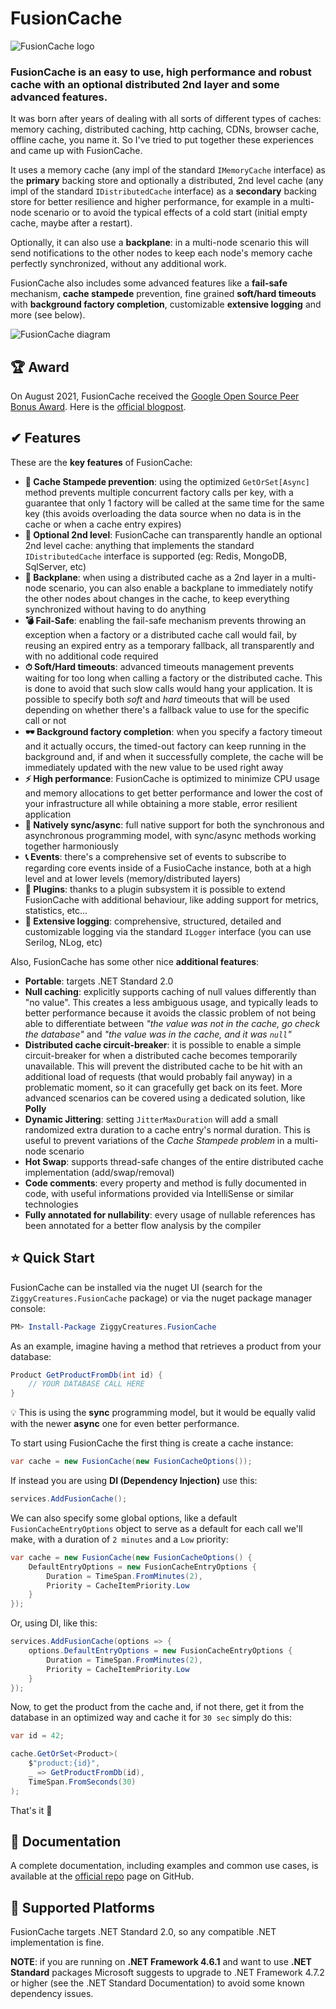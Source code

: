 ﻿# FusionCache

![FusionCache logo](https://raw.githubusercontent.com/jodydonetti/ZiggyCreatures.FusionCache/main/docs/logo-256x256.png)

### FusionCache is an easy to use, high performance and robust cache with an optional distributed 2nd layer and some advanced features.

It was born after years of dealing with all sorts of different types of caches: memory caching, distributed caching, http caching, CDNs, browser cache, offline cache, you name it. So I've tried to put together these experiences and came up with FusionCache.

It uses a memory cache (any impl of the standard `IMemoryCache` interface) as the **primary** backing store and optionally a distributed, 2nd level cache (any impl of the standard `IDistributedCache` interface) as a **secondary** backing store for better resilience and higher performance, for example in a multi-node scenario or to avoid the typical effects of a cold start (initial empty cache, maybe after a restart).

Optionally, it can also use a **backplane**: in a multi-node scenario this will send notifications to the other nodes to keep each node's memory cache perfectly synchronized, without any additional work.

FusionCache also includes some advanced features like a **fail-safe** mechanism, **cache stampede** prevention, fine grained **soft/hard timeouts** with **background factory completion**, customizable **extensive logging** and more (see below).

![FusionCache diagram](https://raw.githubusercontent.com/jodydonetti/ZiggyCreatures.FusionCache/main/docs/images/diagram.png)

## :trophy: Award
On August 2021, FusionCache received the [Google Open Source Peer Bonus Award](https://twitter.com/jodydonetti/status/1422550932433350666). Here is the [official blogpost](https://opensource.googleblog.com/2021/09/announcing-latest-open-source-peer-bonus-winners.html).


## ✔ Features
These are the **key features** of FusionCache:

- **🚀 Cache Stampede prevention**: using the optimized `GetOrSet[Async]` method prevents multiple concurrent factory calls per key, with a guarantee that only 1 factory will be called at the same time for the same key (this avoids overloading the data source when no data is in the cache or when a cache entry expires)
- **🔀 Optional 2nd level**: FusionCache can transparently handle an optional 2nd level cache: anything that implements the standard `IDistributedCache` interface is supported (eg: Redis, MongoDB, SqlServer, etc)
- **📢 Backplane**: when using a distributed cache as a 2nd layer in a multi-node scenario, you can also enable a backplane to immediately notify the other nodes about changes in the cache, to keep everything synchronized without having to do anything
- **💣 Fail-Safe**: enabling the fail-safe mechanism prevents throwing an exception when a factory or a distributed cache call would fail, by reusing an expired entry as a temporary fallback, all transparently and with no additional code required
- **⏱ Soft/Hard timeouts**: advanced timeouts management prevents waiting for too long when calling a factory or the distributed cache. This is done to avoid that such slow calls would hang your application. It is possible to specify both *soft* and *hard* timeouts that will be used depending on whether there's a fallback value to use for the specific call or not
- **🕶 Background factory completion**: when you specify a factory timeout and it actually occurs, the timed-out factory can keep running in the background and, if and when it successfully complete, the cache will be immediately updated with the new value to be used right away
- **⚡ High performance**: FusionCache is optimized to minimize CPU usage and memory allocations to get better performance and lower the cost of your infrastructure all while obtaining a more stable, error resilient application
- **💫 Natively sync/async**: full native support for both the synchronous and asynchronous programming model, with sync/async methods working together harmoniously
- **📞 Events**: there's a comprehensive set of events to subscribe to regarding core events inside of a FusioCache instance, both at a high level and at lower levels (memory/distributed layers)
- **🧩 Plugins**: thanks to a plugin subsystem it is possible to extend FusionCache with additional behaviour, like adding support for metrics, statistics, etc...
- **📃 Extensive logging**: comprehensive, structured, detailed and customizable logging via the standard `ILogger` interface (you can use Serilog, NLog, etc)

Also, FusionCache has some other nice **additional features**:

- **Portable**: targets .NET Standard 2.0
- **Null caching**: explicitly supports caching of null values differently than "no value". This creates a less ambiguous usage, and typically leads to better performance because it avoids the classic problem of not being able to differentiate between *"the value was not in the cache, go check the database"* and *"the value was in the cache, and it was `null`"*
- **Distributed cache circuit-breaker**: it is possible to enable a simple circuit-breaker for when a distributed cache becomes temporarily unavailable. This will prevent the distributed cache to be hit with an additional load of requests (that would probably fail anyway) in a problematic moment, so it can gracefully get back on its feet. More advanced scenarios can be covered using a dedicated solution, like **Polly**
- **Dynamic Jittering**: setting `JitterMaxDuration` will add a small randomized extra duration to a cache entry's normal duration. This is useful to prevent variations of the *Cache Stampede problem* in a multi-node scenario
- **Hot Swap**: supports thread-safe changes of the entire distributed cache implementation (add/swap/removal)
- **Code comments**: every property and method is fully documented in code, with useful informations provided via IntelliSense or similar technologies
- **Fully annotated for nullability**: every usage of nullable references has been annotated for a better flow analysis by the compiler

## ⭐ Quick Start

FusionCache can be installed via the nuget UI (search for the `ZiggyCreatures.FusionCache` package) or via the nuget package manager console:

```PowerShell
PM> Install-Package ZiggyCreatures.FusionCache
```

As an example, imagine having a method that retrieves a product from your database:

```csharp
Product GetProductFromDb(int id) {
	// YOUR DATABASE CALL HERE
}
```

💡 This is using the **sync** programming model, but it would be equally valid with the newer **async** one for even better performance.

To start using FusionCache the first thing is create a cache instance:

```csharp
var cache = new FusionCache(new FusionCacheOptions());
```

If instead you are using **DI (Dependency Injection)** use this:

```csharp
services.AddFusionCache();
```

We can also specify some global options, like a default `FusionCacheEntryOptions` object to serve as a default for each call we'll make, with a duration of `2 minutes` and a `Low` priority:

```csharp
var cache = new FusionCache(new FusionCacheOptions() {
	DefaultEntryOptions = new FusionCacheEntryOptions {
		Duration = TimeSpan.FromMinutes(2),
		Priority = CacheItemPriority.Low
	}
});
```

Or, using DI, like this:

```csharp
services.AddFusionCache(options => {
	options.DefaultEntryOptions = new FusionCacheEntryOptions {
		Duration = TimeSpan.FromMinutes(2),
		Priority = CacheItemPriority.Low
	}
});
```

Now, to get the product from the cache and, if not there, get it from the database in an optimized way and cache it for `30 sec` simply do this:

```csharp
var id = 42;

cache.GetOrSet<Product>(
	$"product:{id}",
	_ => GetProductFromDb(id),
	TimeSpan.FromSeconds(30)
);
```

That's it 🎉


## 📖 Documentation

A complete documentation, including examples and common use cases, is available at the [official repo](https://github.com/jodydonetti/ZiggyCreatures.FusionCache) page on GitHub.


## 🧰 Supported Platforms

FusionCache targets .NET Standard 2.0, so any compatible .NET implementation is fine.

**NOTE**: if you are running on **.NET Framework 4.6.1** and want to use **.NET Standard** packages Microsoft suggests to upgrade to .NET Framework 4.7.2 or higher (see the .NET Standard Documentation) to avoid some known dependency issues.